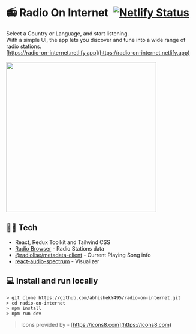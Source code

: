 # 📻 Radio On Internet &nbsp;[![Netlify Status](https://api.netlify.com/api/v1/badges/c2ded6cb-361e-4ef7-aa74-9b136c926fca/deploy-status)](https://app.netlify.com/sites/radio-on-internet/deploys)

Select a Country or Language, and start listening.<br>
With a simple UI, the app lets you discover and tune into a wide range of radio stations.<br>
[https://radio-on-internet.netlify.app](https://radio-on-internet.netlify.app)
<br>
<br>
<img src="https://res.cloudinary.com/dfuirkjxj/image/upload/v1690568561/radio-on-internet_yverlx.png" height="400" />

## 🧑‍💻 Tech

- React, Redux Toolkit and Tailwind CSS
- [Radio Browser](https://www.radio-browser.info) - Radio Stations data
- [@radiolise/metadata-client](https://www.npmjs.com/package/@radiolise/metadata-client) - Current Playing Song info
- [react-audio-spectrum](https://www.npmjs.com/package/react-audio-spectrum) - Visualizer

## 💻 Install and run locally

```
> git clone https://github.com/abhishekY495/radio-on-internet.git
> cd radio-on-internet
> npm install
> npm run dev
```

> Icons provided by - [https://icons8.com](https://icons8.com)
